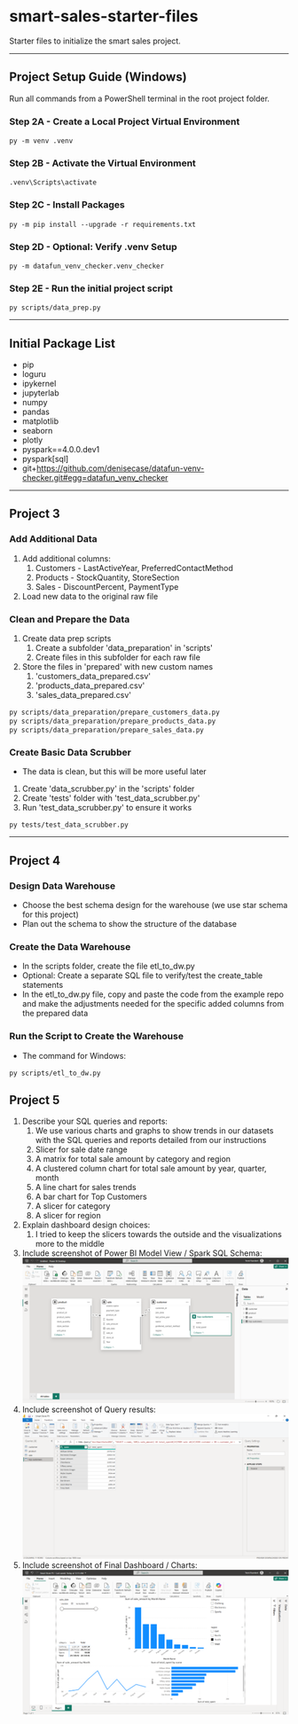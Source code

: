 # smart-sales-starter-files

Starter files to initialize the smart sales project.

-----

## Project Setup Guide (Windows)

Run all commands from a PowerShell terminal in the root project folder.

### Step 2A - Create a Local Project Virtual Environment

```shell
py -m venv .venv
```

### Step 2B - Activate the Virtual Environment

```shell
.venv\Scripts\activate
```

### Step 2C - Install Packages

```shell
py -m pip install --upgrade -r requirements.txt
```

### Step 2D - Optional: Verify .venv Setup

```shell
py -m datafun_venv_checker.venv_checker
```

### Step 2E - Run the initial project script

```shell
py scripts/data_prep.py
```

-----

## Initial Package List

- pip
- loguru
- ipykernel
- jupyterlab
- numpy
- pandas
- matplotlib
- seaborn
- plotly
- pyspark==4.0.0.dev1
- pyspark[sql]
- git+https://github.com/denisecase/datafun-venv-checker.git#egg=datafun_venv_checker

-----

## Project 3

### Add Additional Data
1. Add additional columns:
   1. Customers - LastActiveYear, PreferredContactMethod
   2. Products - StockQuantity, StoreSection
   3. Sales - DiscountPercent, PaymentType
2. Load new data to the original raw file

### Clean and Prepare the Data
1. Create data prep scripts
   1. Create a subfolder 'data_preparation' in 'scripts'
   2. Create files in this subfolder for each raw file
2. Store the files in 'prepared' with new custom names
   1. 'customers_data_prepared.csv'
   2. 'products_data_prepared.csv'
   3. 'sales_data_prepared.csv'

```
py scripts/data_preparation/prepare_customers_data.py
py scripts/data_preparation/prepare_products_data.py
py scripts/data_preparation/prepare_sales_data.py
```

### Create Basic Data Scrubber
- The data is clean, but this will be more useful later
1. Create 'data_scrubber.py' in the 'scripts' folder
2. Create 'tests' folder with 'test_data_scrubber.py'
3. Run 'test_data_scrubber.py' to ensure it works

```
py tests/test_data_scrubber.py
```

-----

## Project 4

### Design Data Warehouse
- Choose the best schema design for the warehouse (we use star schema for this project)
- Plan out the schema to show the structure of the database

### Create the Data Warehouse
- In the scripts folder, create the file etl_to_dw.py
- Optional: Create a separate SQL file to verify/test the create_table statements
- In the etl_to_dw.py file, copy and paste the code from the example repo and make the adjustments needed for the specific added columns from the prepared data

### Run the Script to Create the Warehouse
- The command for Windows:

```
py scripts/etl_to_dw.py
```

## Project 5
1. Describe your SQL queries and reports:
   1. We use various charts and graphs to show trends in our datasets with the SQL queries and reports detailed from our instructions
   2. Slicer for sale date range
   3. A matrix for total sale amount by category and region
   4. A clustered column chart for total sale amount by year, quarter, month
   5. A line chart for sales trends
   6. A bar chart for Top Customers
   7. A slicer for category
   8. A slicer for region
2. Explain dashboard design choices:
   1. I tried to keep the slicers towards the outside and the visualizations more to the middle
3. Include screenshot of Power BI Model View / Spark SQL Schema: ![Power BI Model View](images/PowerBIModelView.png)
4. Include screenshot of Query results: ![Query Results](images/QueriesP5.png)
5. Include screenshot of Final Dashboard / Charts: ![Final Dashboard](images/DashboardP5.png)